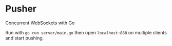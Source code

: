 Pusher
======

Concurrent WebSockets with Go

Run with `go run server/main.go` then open `localhost:888` on multiple clients and start pushing.
